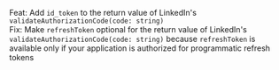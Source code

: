 Feat: Add `id_token` to the return value of LinkedIn's `validateAuthorizationCode(code: string)`   
Fix: Make `refreshToken` optional for the return value of LinkedIn's `validateAuthorizationCode(code: string)` because `refreshToken` is available only if your application is authorized for programmatic refresh tokens
